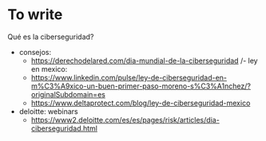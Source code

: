 # To write

Qué es la ciberseguridad?

- consejos:
	- https://derechodelared.com/dia-mundial-de-la-ciberseguridad
/- ley en mexico:
	-  https://www.linkedin.com/pulse/ley-de-ciberseguridad-en-m%C3%A9xico-un-buen-primer-paso-moreno-s%C3%A1nchez/?originalSubdomain=es
	- https://www.deltaprotect.com/blog/ley-de-ciberseguridad-mexico
- deloitte: webinars
	- https://www2.deloitte.com/es/es/pages/risk/articles/dia-ciberseguridad.html